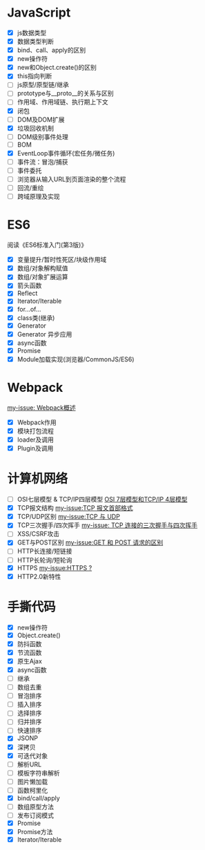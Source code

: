 # JavaScript
- [x] js数据类型
- [x] 数据类型判断
- [x] bind、call、apply的区别
- [x] new操作符
- [x] new和Object.create()的区别
- [x] this指向判断
- [ ] js原型/原型链/继承
- [ ] prototype与__proto__的关系与区别
- [ ] 作用域、作用域链、执行期上下文
- [x] 闭包
- [ ] DOM及DOM扩展
- [x] 垃圾回收机制
- [ ] DOM级别事件处理
- [ ] BOM
- [x] EventLoop事件循环(宏任务/微任务)
- [ ] 事件流：冒泡/捕获
- [ ] 事件委托
- [ ] 浏览器从输入URL到页面渲染的整个流程
- [ ] 回流/重绘
- [ ] 跨域原理及实现

# ES6
阅读《ES6标准入门(第3版)》
- [x] 变量提升/暂时性死区/块级作用域
- [x] 数组/对象解构赋值
- [x] 数组/对象扩展运算
- [x] 箭头函数
- [x] Reflect
- [x] Iterator/Iterable
- [x] for...of...
- [x] class类(继承)
- [x] Generator
- [x] Generator 异步应用
- [x] async函数
- [x] Promise
- [x] Module加载实现(浏览器/CommonJS/ES6)

# Webpack
[my-issue: Webpack概述](https://github.com/jtwang7/Webpack-Note/issues/4)
- [x] Webpack作用
- [x] 模块打包流程
- [x] loader及调用
- [x] Plugin及调用

# 计算机网络
- [ ] OSI七层模型 & TCP/IP四层模型
[OSI 7层模型和TCP/IP 4层模型](https://zhuanlan.zhihu.com/p/32059190)
- [x] TCP报文结构
[my-issue:TCP 报文首部格式](https://github.com/jtwang7/Internet-Note/issues/10)
- [x] TCP/UDP区别
[my-issue:TCP 与 UDP](https://github.com/jtwang7/Internet-Note/issues/5#issue-1005372215)
- [x] TCP三次握手/四次挥手
[my-issue: TCP 连接的三次握手与四次挥手](https://github.com/jtwang7/Internet-Note/issues/6)
- [ ] XSS/CSRF攻击
- [x] GET与POST区别
[my-issue:GET 和 POST 请求的区别](https://github.com/jtwang7/Internet-Note/issues/9)
- [ ] HTTP长连接/短链接
- [ ] HTTP长轮询/短轮询
- [x] HTTPS
[my-issue:HTTPS ?](https://github.com/jtwang7/Internet-Note/issues/13)
- [x] HTTP2.0新特性

# 手撕代码
- [x] new操作符
- [x] Object.create()
- [x] 防抖函数
- [x] 节流函数
- [x] 原生Ajax
- [x] async函数
- [ ] 继承
- [ ] 数组去重
- [ ] 冒泡排序
- [ ] 插入排序
- [ ] 选择排序
- [ ] 归并排序
- [ ] 快速排序
- [x] JSONP
- [x] 深拷贝
- [x] 可迭代对象
- [ ] 解析URL
- [ ] 模板字符串解析
- [ ] 图片懒加载
- [ ] 函数柯里化
- [x] bind/call/apply
- [ ] 数组原型方法
- [ ] 发布订阅模式
- [x] Promise
- [x] Promise方法
- [x] Iterator/Iterable